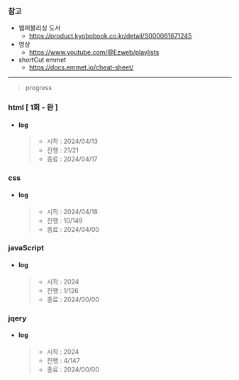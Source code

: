 ### 참고

- 웹퍼블리싱 도서
  - https://product.kyobobook.co.kr/detail/S000061671245
- 영상
  - https://www.youtube.com/@Ezweb/playlists
- shortCut emmet
  - https://docs.emmet.io/cheat-sheet/

---

> progress

### html [ 1회 - 완 ]

- #### log

  > - 시작 : 2024/04/13
  > - 진행 : 21/21
  > - 종료 : 2024/04/17

### css

- #### log
  > - 시작 : 2024/04/18
  > - 진행 : 10/149
  > - 종료 : 2024/04/00

### javaScript

- #### log
  > - 시작 : 2024
  > - 진행 : 1/126
  > - 종료 : 2024/00/00

### jqery

- #### log
  > - 시작 : 2024
  > - 진행 : 4/147
  > - 종료 : 2024/00/00

